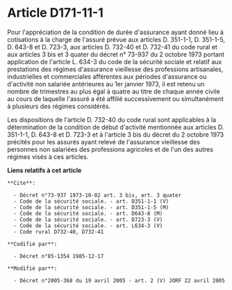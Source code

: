 # Article D171-11-1

Pour l'appréciation de la condition de durée d'assurance ayant donné lieu à cotisations à la charge de l'assuré prévue aux
articles D. 351-1-1, D. 351-1-5, D. 643-8 et D. 723-3, aux articles D. 732-40 et D. 732-41 du code rural et aux articles 3
bis et 3 quater du décret n° 73-937 du 2 octobre 1973 portant application de l'article L. 634-3 du code de la sécurité
sociale et relatif aux prestations des régimes d'assurance vieillesse des professions artisanales, industrielles et
commerciales afférentes aux périodes d'assurance ou d'activité non salariée antérieures au 1er janvier 1973, il est retenu un
nombre de trimestres au plus égal à quatre au titre de chaque année civile au cours de laquelle l'assuré a été affilié
successivement ou simultanément à plusieurs des régimes considérés.

Les dispositions de l'article D. 732-40 du code rural sont applicables à la détermination de la condition de début d'activité
mentionnée aux articles D. 351-1-1, D. 643-8 et D. 723-3 et à l'article 3 bis du décret du 2 octobre 1973 précités pour les
assurés ayant relevé de l'assurance vieillesse des personnes non salariées des professions agricoles et de l'un des autres
régimes visés à ces articles.

**Liens relatifs à cet article**

	**Cite**:

	  - Décret n°73-937 1973-10-02 art. 3 bis, art. 3 quater
	  - Code de la sécurité sociale. - art. D351-1-1 (V)
	  - Code de la sécurité sociale. - art. D351-1-5 (M)
	  - Code de la sécurité sociale. - art. D643-8 (M)
	  - Code de la sécurité sociale. - art. D723-3 (V)
	  - Code de la sécurité sociale. - art. L634-3 (V)
	  - Code rural D732-40, D732-41

	**Codifié par**:

	  - Décret n°85-1354 1985-12-17

	**Modifié par**:

	  - Décret n°2005-368 du 19 avril 2005 - art. 2 (V) JORF 22 avril 2005
